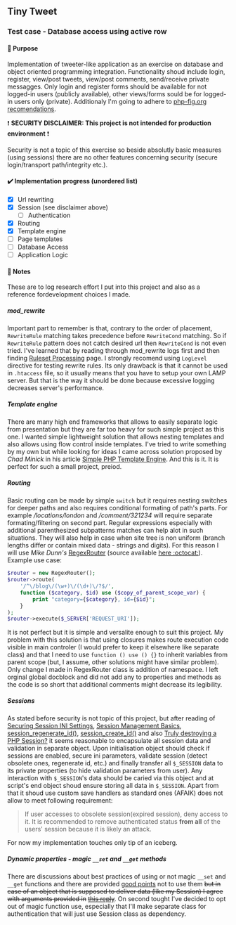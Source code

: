 ## Tiny Tweet
### Test case - Database access using active row
#### :pushpin: Purpose
Implementation of tweeter-like application as an exercise on database and object oriented programming integration. Functionality shoud include login, register, view/post tweets, view/post comments, send/receive private messagges. Only login and register forms should be available for not logged-in users (publicly available), other views/forms sould be for logged-in users only (private). Additionaly I'm going to adhere to [php-fig.org recomendations](https://www.php-fig.org).

:exclamation: **SECURITY DISCLAIMER: This project is not intended for production environment** :exclamation:

Security is not a topic of this exercise so beside absolutly basic measures (using sessions) there are no other features concerning security (secure login/transport path/integrity etc.).

#### :heavy_check_mark: Implementation progress (unordered list)

- [x] Url rewriting
- [x] Session (see disclaimer above)
    - [ ] Authentication
- [x] Routing
- [x] Template engine
- [ ] Page templates
- [ ] Database Access
- [ ] Application Logic

#### :paperclip: Notes
These are to log research effort I put into this project and also as a reference fordevelopment  choices I made.

##### mod_rewrite
Important part to remember is that, contrary to the order of placement, `RewriteRule` matching takes precedence before `RewriteCond` matching. So if `RewriteRule` pattern does not catch desired url then `RewriteCond` is not even tried. I've learned that by reading through mod_rewrite logs first and then finding [Ruleset Processing](https://httpd.apache.org/docs/2.4/rewrite/tech.html#InternalRuleset) page. I strongly recomend using `LogLevel` directive for testing rewrite rules. Its only drawback is that it cannot be used in `.htaccess` file, so it usually means that you have to setup your own LAMP server. But that is the way it should be done because excessive logging decreases server's performance.

##### Template engine
There are many high end frameworks that allows to easily separate logic from presentation but they are far too heavy for such simple project as this one. I wanted simple lightweight solution that allows nesting templates and also allows using flow control inside templates. I've tried to write something by my own but while looking for ideas I came across solution proposed by _Chad Minick_ in his article [Simple PHP Template Engine](http://chadminick.com/articles/simple-php-template-engine.html). And this is it. It is perfect for such a small project, preiod.

##### Routing
Basic routing can be made by simple `switch` but it requires nesting switches for deeper paths and also requires conditional formating of path's parts. For example _/locations/london_ and _/comment/321234_ will require separate formating/filtering on second part. Regular expressions especially with additional parenthesized subpatterns matches can help alot in such situations. They will also help in case when site tree is non uniform (branch lengths differ or contain mixed data - strings and digits). For this reason I will use _Mike Dunn's_ [RegexRouter](http://blog.moagrius.com/php/php-regexrouter/) (source available [here :octocat:](https://github.com/moagrius/RegexRouter)). Example use case:
```php
$router = new RegexRouter();
$router->route(
    '/^\/blog\/(\w+)\/(\d+)\/?$/',
    function ($category, $id) use ($copy_of_parent_scope_var) {
        print "category={$category}, id={$id}";
    }
);
$router->execute($_SERVER['REQUEST_URI']);
```
It is not perfect but it is simple and versalite enough to suit this project. My problem with this solution is that using closures makes route execution code visible in main controler (I would prefer to keep it elsewhere like separate class) and that I need to use `function () use () {}` to inherit variables from parent scope (but, I assume, other solutions might have similar problem). Only change I made in RegexRouter class is addition of namespace. I left orginal global docblock and did not add any to properties and methods as the code is so short that additional comments might decrease its legibility.

##### Sessions
As stated before security is not topic of this project, but after reading of [Securing Session INI Settings](http://php.net/manual/en/session.security.ini.php), [Session Management Basics](http://php.net/manual/en/features.session.security.management.php), [session_regenerate_id()](http://php.net/manual/en/function.session-regenerate-id.php), [session_create_id()](http://php.net/manual/en/function.session-create-id.php) and also [Truly destroying a PHP Session?](https://stackoverflow.com/a/509056/9418958) it seems reasonable to encapsulate all session data and validation in separate object. Upon initialisation object should check if sessions are enabled, secure ini parameters, validate session (detect obsolete ones, regenerate id, etc.) and finally transfer all `$_SESSION` data to its private properties (to hide validation parameters from user). Any interaction with `$_SESSION`'s data should be caried via this object and at script's end object shoud ensure storing all data in `$_SESSION`. Apart from that it shoud use custom save handlers as standard ones (AFAIK) does not allow to meet following requirement:
> If user accesses to obsolete session(expired session), deny access to it. It is recommended to remove authenticated status **from all** of the users' session because it is likely an attack.

For now my implementation touches only tip of an iceberg.

##### Dynamic properties - magic `__set` and `__get` methods
There are discussions about best practices of using or not magic `__set` and `__get` functions and there are provided [good points](https://www.masterzendframework.com/php/php-magic-methods-or-not/) not to use them ~~but in case of an object that is supposed to deliver data (like my Session) I agree with arguments provided in~~ [~~this reply~~](https://stackoverflow.com/a/6185525). On second tought I've decided to opt out of magic function use, especially that I'll make separate class for authentication that will just use Session class as dependency.

